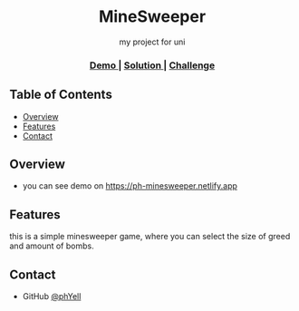 <h1 align="center">MineSweeper</h1>

<div align="center">
   my project for uni
</div>

<div align="center">
  <h3>
    <a href="https://ph-minesweeper.netlify.app">
      Demo
    </a>
    <span> | </span>
    <a href="https://github.com/PhYell/theCreativeCrew">
      Solution
    </a>
    <span> | </span>
    <a href="https://devchallenges.io/challenges/hhmesazsqgKXrTkYkt0U">
      Challenge
    </a>
  </h3>
</div>

<!-- TABLE OF CONTENTS -->

## Table of Contents

-   [Overview](#overview)
-   [Features](#features)
-   [Contact](#contact)

<!-- OVERVIEW -->

## Overview

<!--![screenshot](https://i.ibb.co/xYN94kG/image.png)-->

-   you can see demo on https://ph-minesweeper.netlify.app

## Features

<!-- List the features of your application or follow the template. Don't share the figma file here :) -->

this is a simple minesweeper game, where you can select the size of greed and amount of bombs.

## Contact

-   GitHub [@phYell](https://github.com/PhYell)
